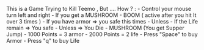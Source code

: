 This is a Game Trying to Kill Teemo , But ....
How ? :
	- Control your mouse turn left and right
	- If you get a MUSHROOM 
		- BOOM ( active after you hit It over 3 times ) 
			- If you have armor => you safe this times
			- Unless 
				- If the Life remain => You safe 
				- Unless => You Die
		- MUSHROOM (You get Supper Jump)
	- 1000 Points = 3 armor
	- 2000 Points = 2 life
	- Press "Space" to buy Armor
	- Press "q" to buy Life
